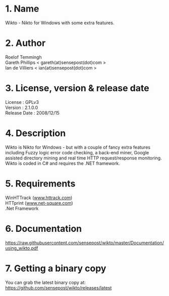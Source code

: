 # 1. Name

Wikto - Nikto for Windows with some extra features.

# 2. Author

Roelof Temmingh  
Gareth Phillips < gareth(at)sensepost(dot)com >  
Ian de Villiers < ian(at)sensepost(dot)com >

# 3. License, version & release date

License : GPLv3  
Version : 2.1.0.0   
Release Date : 2008/12/15

# 4. Description

Wikto is Nikto for Windows - but with a couple of fancy extra features including Fuzzy logic error code checking, a back-end miner, Google assisted directory mining and real time HTTP request/response monitoring. Wikto is coded in C# and requires the .NET framework.

# 5. Requirements

WinHTTrack (www.httrack.com)   
HTTprint (www.net-square.com)  
.Net Framework

# 6. Documentation

https://raw.githubusercontent.com/sensepost/wikto/master/Documentation/using_wikto.pdf

# 7. Getting a binary copy

You can grab the latest binary copy at:  
https://github.com/sensepost/wikto/releases/latest

